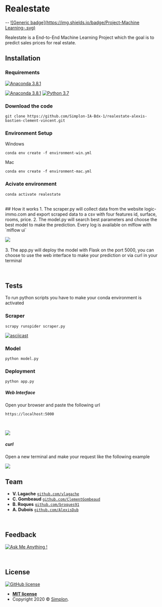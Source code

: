 # Realestate
--
[![Generic badge](https://img.shields.io/badge/Project-Machine Learning-<COLOR>.svg)](https://shields.io/)



Realestate is a End-to-End Machine Learning Project which the goal is to predict sales prices for real estate.
<br>
## Installation
### Requirements

[![Anaconda 3.8.1](https://anaconda.org/anaconda/anaconda/badges/platforms.svg)]()


[![Anaconda 3.8.1](https://anaconda.org/anaconda/anaconda/badges/version.svg)](https://www.anaconda.com/distribution/)
[![Python 3.7](https://img.shields.io/badge/python-3.7-blue.svg)](https://www.python.org/downloads/)





### Download the code

```
git clone https://github.com/Simplon-IA-Bdx-1/realestate-alexis-bastien-clement-vincent.git
```


### Environment Setup
Windows

```
conda env create -f environment-win.yml
```
Mac

```
conda env create -f environment-mac.yml
```

### Acivate environment

```
conda activate realestate
```

<br>
## How it works
1. The scraper.py will collect data from the website logic-immo.com and export scraped data to a csv with four features id, surface, rooms, price.
2. The model.py will search best parameters and choose the best model to make the prediction. Every log is available on mlflow with `mlflow ui`


![](https://media.discordapp.net/attachments/666995712613023744/691584605601398814/mlflow.PNG?width=1440&height=401) 
<br><br>
3. The app.py will deploy the model with Flask on the port 5000, you can choose to use the web interface to make your prediction or via curl in your terminal

<br>

## Tests
To run python scripts you have to make your conda environment is activated
<br>

### Scraper

```
scrapy runspider scraper.py
```


[![asciicast](https://asciinema.org/a/ZT0DKHv4S7tS3cKes0Cszs1xQ.svg)](https://asciinema.org/a/ZT0DKHv4S7tS3cKes0Cszs1xQ)
### Model
```
python model.py
```
### Deployment
```
python app.py
```
##### Web Interface
Open your browser and paste the following url
```
https://localhost:5000
```
<br>

![](https://media.discordapp.net/attachments/666995712613023744/692408442211795094/realestate-web.png)

##### curl
Open a new terminal and make your request like the following example

![](https://cdn.discordapp.com/attachments/638735265262862376/690108402004787214/API_Realestate.png)
<br>

## Team

* **V. Lagache** <a href="http://github.com/vlagache" target="_blank">`github.com/vlagache`</a>
* **C. Gombeaud** <a href="https://github.com/ClementGombeaud" target="_blank">`github.com/ClementGombeaud`</a>
* **B. Roques** <a href="http://github.com/broques" target="_blank">`github.com/broques91`</a>
* **A. Dubois** <a href="https://github.com/AlexisDub" target="_blank">`github.com/AlexisDub`</a>

<br>

## Feedback

[![Ask Me Anything !](https://img.shields.io/badge/Ask%20me-anything-1abc9c.svg)](https://github.com/broques91)

<br>

## License

[![GitHub license](https://img.shields.io/github/license/Naereen/StrapDown.js.svg)](https://github.com/Naereen/StrapDown.js/blob/master/LICENSE)

- **[MIT license](http://opensource.org/licenses/mit-license.php)**
- Copyright 2020 © <a href="https://simplon.co/" target="_blank">Simplon</a>.
